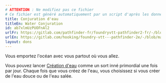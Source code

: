 ```yaml
---
# ATTENTION : Ne modifiez pas ce fichier
# Ce fichier est généré automatiquement par un script d'après les données du module Foundry VTT officiel et de sa traduction
title: Conjuration d'eau
titleEn: Water Conjuration
id: ab7xlmUzPUOFnAl2
urlFr: https://gitlab.com/pathfinder-fr/foundryvtt-pathfinder2-fr/-/blob/master/data/feats/ab7xlmUzPUOFnAl2.htm
urlEn: https://gitlab.com/hooking/foundry-vtt---pathfinder-2e/-/blob/master/packs/data/feats.db/water-conjuration.json
layout: dons
---
```

Vous emportez l'océan avec vous partout où vous allez.

Vous pouvez lancer [Création d'eau](../sorts/création-d-eau.html) comme un sort inné primordial une fois par jour. Chaque fois que vous créez de l'eau, vous choisissez si vous créer de l'eau douce ou de l'eau salée.
